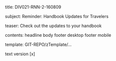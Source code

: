 title:						DIV021-RNN-2-160809

subject:					Reminder: Handbook Updates for Travelers

teaser:						Check out the updates to your handbook

contents:					headline
							body
							footer desktop
							footer mobile

template: GIT-REPO/zTemplate/...

text version 				[x] 
